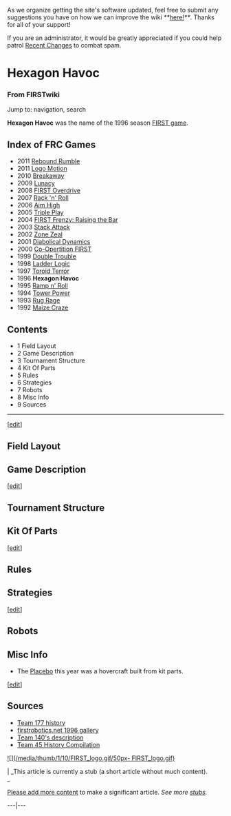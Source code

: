 As we organize getting the site's software updated, feel free to submit any
suggestions you have on how we can improve the wiki
_**_[here!](/index.php/User:Hallry/Suggestions "User:Hallry/Suggestions"
)_**_. Thanks for all of your support!

If you are an administrator, it would be greatly appreciated if you could help
patrol [Recent Changes](/index.php/Special:Recentchanges
"Special:Recentchanges" ) to combat spam.

# Hexagon Havoc

### From FIRSTwiki

Jump to: navigation, search

  

**Hexagon Havoc** was the name of the 1996 season [FIRST game](/index.php/FRC_Games "FRC Games" ). 

Index of FRC Games  
---  
  
  * 2011 [Rebound Rumble](/index.php/Rebound_Rumble "Rebound Rumble" )
  * 2011 [Logo Motion](/index.php/Logo_Motion "Logo Motion" )
  * 2010 [Breakaway](/index.php/Breakaway "Breakaway" )
  * 2009 [Lunacy](/index.php/Lunacy "Lunacy" )
  * 2008 [FIRST Overdrive](/index.php/FIRST_Overdrive "FIRST Overdrive" )
  * 2007 [Rack 'n' Roll](/index.php/Rack_%27n%27_Roll "Rack 'n' Roll" )
  * 2006 [Aim High](/index.php/Aim_High "Aim High" )
  * 2005 [Triple Play](/index.php/Triple_Play "Triple Play" )
  * 2004 [FIRST Frenzy: Raising the Bar](/index.php/FIRST_Frenzy:_Raising_the_Bar "FIRST Frenzy: Raising the Bar" )
  * 2003 [Stack Attack](/index.php/Stack_Attack "Stack Attack" )
  * 2002 [Zone Zeal](/index.php/Zone_Zeal "Zone Zeal" )
  * 2001 [Diabolical Dynamics](/index.php/Diabolical_Dynamics "Diabolical Dynamics" )
  * 2000 [Co-Opertition FIRST](/index.php/Co-Opertition_FIRST "Co-Opertition FIRST" )
  * 1999 [Double Trouble](/index.php/Double_Trouble "Double Trouble" )
  * 1998 [Ladder Logic](/index.php/Ladder_Logic "Ladder Logic" )
  * 1997 [Toroid Terror](/index.php/Toroid_Terror "Toroid Terror" )
  * 1996 **Hexagon Havoc**
  * 1995 [Ramp n' Roll](/index.php/Ramp_n%27_Roll "Ramp n' Roll" )
  * 1994 [Tower Power](/index.php/Tower_Power "Tower Power" )
  * 1993 [Rug Rage](/index.php/Rug_Rage "Rug Rage" )
  * 1992 [Maize Craze](/index.php/Maize_Craze "Maize Craze" )  
  
  

## Contents

  * 1 Field Layout
  * 2 Game Description
  * 3 Tournament Structure
  * 4 Kit Of Parts
  * 5 Rules
  * 6 Strategies
  * 7 Robots
  * 8 Misc Info
  * 9 Sources  
---  
  
[[edit](/index.php?title=Hexagon_Havoc&action=edit&section=1 "Edit section:
Field Layout" )]

## Field Layout


## Game Description

[[edit](/index.php?title=Hexagon_Havoc&action=edit&section=3 "Edit section:
Tournament Structure" )]

## Tournament Structure


## Kit Of Parts

[[edit](/index.php?title=Hexagon_Havoc&action=edit&section=5 "Edit section:
Rules" )]

## Rules


## Strategies

[[edit](/index.php?title=Hexagon_Havoc&action=edit&section=7 "Edit section:
Robots" )]

## Robots


## Misc Info

  * The [Placebo](/index.php/Placebo "Placebo" ) this year was a hovercraft built from kit parts. 

[[edit](/index.php?title=Hexagon_Havoc&action=edit&section=9 "Edit section:
Sources" )]

## Sources

  * [Team 177 history](http://www.swindsor.k12.ct.us/Highschool/activities/clubs/first/1996.html "http://www.swindsor.k12.ct.us/Highschool/activities/clubs/first/1996.html" )
  * [firstrobotics.net 1996 gallery](http://www.firstrobotics.net/96Gallery/index.htm "http://www.firstrobotics.net/96Gallery/index.htm" )
  * [Team 140's description](http://www.surko.net/first/competition/1996/index.html "http://www.surko.net/first/competition/1996/index.html" )
  * [Team 45 History Compilation](http://www.technokats.org/historyproject.php "http://www.technokats.org/historyproject.php" )

[![](/media/thumb/1/10/FIRST_logo.gif/50px-
FIRST_logo.gif)](/index.php/Image:FIRST_logo.gif "" )

|  _This article is currently a stub (a short article without much content).  
_

[Please add more
content](http://www.firstwiki.net/index.php?title=Hexagon_Havoc&action=edit
"http://www.firstwiki.net/index.php?title=Hexagon_Havoc&action=edit" ) to make
a significant article. _See more [stubs](/index.php/Special:Shortpages
"Special:Shortpages" )._  
  
---|---  
  
